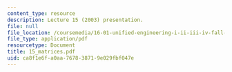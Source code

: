 ```yaml
---
content_type: resource
description: Lecture 15 (2003) presentation.
file: null
file_location: /coursemedia/16-01-unified-engineering-i-ii-iii-iv-fall-2005-spring-2006/ca8f1e6fa0aa767838719e029fbf047e_15_matrices.pdf
file_type: application/pdf
resourcetype: Document
title: 15_matrices.pdf
uid: ca8f1e6f-a0aa-7678-3871-9e029fbf047e
---
```

